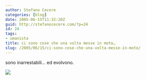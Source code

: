 ```yaml
---
author: Stefano Cecere
categories: [blog]
date: 2005-06-15T11:32:20Z
guid: http://stefanocecere.com/?p=24
id: 24
tags:
- umanista
title: ci sono cose che una volta messe in moto…
slug: /2005/06/15/ci-sono-cose-che-una-volta-messe-in-moto/
---
```


sono inarrestabili… ed evolvono.

[<img src="http://www.ilfannullone.it/uploads/RTEmagicC_ilfannullone_05_cover.jpg.jpg" border="0" />](http://www.ilfannullone.it)